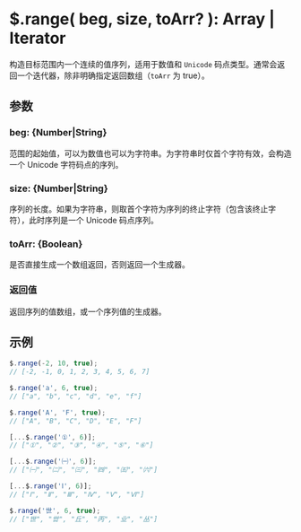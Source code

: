 # $.range( beg, size, toArr? ): Array | Iterator

构造目标范围内一个连续的值序列，适用于数值和 `Unicode` 码点类型。通常会返回一个迭代器，除非明确指定返回数组（`toArr` 为 true）。


## 参数

### beg: {Number|String}

范围的起始值，可以为数值也可以为字符串。为字符串时仅首个字符有效，会构造一个 Unicode 字符码点的序列。


### size: {Number|String}

序列的长度。如果为字符串，则取首个字符为序列的终止字符（包含该终止字符），此时序列是一个 Unicode 码点序列。


### toArr: {Boolean}

是否直接生成一个数组返回，否则返回一个生成器。


### 返回值

返回序列的值数组，或一个序列值的生成器。


## 示例

```js
$.range(-2, 10, true);
// [-2, -1, 0, 1, 2, 3, 4, 5, 6, 7]

$.range('a', 6, true);
// ["a", "b", "c", "d", "e", "f"]

$.range('A', 'F', true);
// ["A", "B", "C", "D", "E", "F"]

[...$.range('①', 6)];
// ["①", "②", "③", "④", "⑤", "⑥"]

[...$.range('㈠', 6)];
// ["㈠", "㈡", "㈢", "㈣", "㈤", "㈥"]

[...$.range('Ⅰ', 6)];
// ["Ⅰ", "Ⅱ", "Ⅲ", "Ⅳ", "Ⅴ", "Ⅵ"]

$.range('世', 6, true);
// ["世", "丗", "丘", "丙", "业", "丛"]
```
